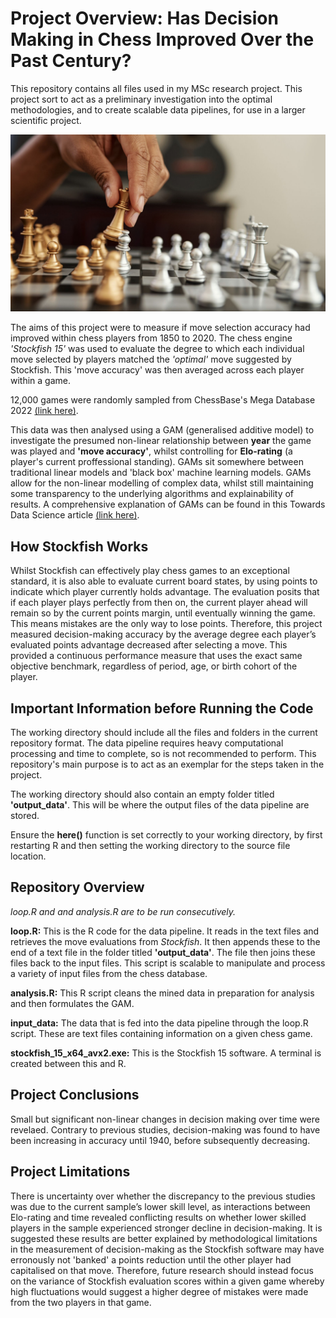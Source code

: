 # Project Overview: Has Decision Making in Chess Improved Over the Past Century?
This repository contains all files used in my MSc research project. This project sort to act as a preliminary investigation into the optimal methodologies, and to create scalable data pipelines, for use in a larger scientific project.

![](www/chess-playing-hand.jpeg)

The aims of this project were to measure if move selection accuracy had improved within chess players from 1850 to 2020. The chess engine *'Stockfish 15'* was used to evaluate the degree to which each individual move selected by players matched the *'optimal'* move suggested by Stockfish. This 'move accuracy' was then averaged across each player within a game. 

12,000 games were randomly sampled from ChessBase's Mega Database 2022 [(link here)](https://shop.chessbase.com/en/products/mega_database_2022). 

This data was then analysed using a GAM (generalised additive model) to investigate the presumed non-linear relationship between **year** the game was played and **'move accuracy'**, whilst controlling for **Elo-rating** (a player's current proffessional standing). GAMs sit somewhere between traditional linear models and 'black box' machine learning models. GAMs allow for the non-linear modelling of complex data, whilst still maintaining some transparency to the underlying algorithms and explainability of results. A comprehensive explanation of GAMs can be found in this Towards Data Science article [(link here)](https://towardsdatascience.com/generalised-additive-models-6dfbedf1350a).

## How Stockfish Works
Whilst Stockfish can effectively play chess games to an exceptional standard, it is also able to evaluate current board states, by using points to indicate which player currently holds advantage. The evaluation posits that if each player plays perfectly from then on, the current player ahead will remain so by the current points margin, until eventually winning the game.  This means mistakes are the only way to lose points. Therefore, this project measured decision-making accuracy by the average degree each player’s evaluated points advantage decreased after selecting a move. This provided a continuous performance measure that uses the exact same objective benchmark, regardless of period, age, or birth cohort of the player.

## Important Information before Running the Code
The working directory should include all the files and folders in the current repository format. The data pipeline requires heavy computational processing and time to complete, so is not recommended to perform. This repository's main purpose is to act as an exemplar for the steps taken in the project. 

The working directory should also contain an empty folder titled **'output_data'**. This will be where the output files of the data pipeline are stored.

Ensure the **here()** function is set correctly to your working directory, by first restarting R and then setting the working directory to the source file location. 

## Repository Overview
*loop.R and and analysis.R are to be run consecutively.*

**loop.R:** This is the R code for the data pipeline. It reads in the text files and retrieves the move evaluations from *Stockfish*. It then appends these to the end of a text file in the folder titled **'output_data'**. The file then joins these files back to the input files. This script is scalable to manipulate and process a variety of input files from the chess database.

**analysis.R:** This R script cleans the mined data in preparation for analysis and then formulates the GAM. 

**input_data:** The data that is fed into the data pipeline through the loop.R script. These are text files containing information on a given chess game.

**stockfish_15_x64_avx2.exe:** This is the Stockfish 15 software. A terminal is created between this and R.

## Project Conclusions
Small but significant non-linear changes in decision making over time were revelaed. Contrary to previous studies, decision-making was found to have been increasing in accuracy until 1940, before subsequently decreasing. 

## Project Limitations
There is uncertainty over whether the discrepancy to the previous studies was due to the current sample’s lower skill level, as interactions between Elo-rating and time revealed conflicting results on whether lower skilled players in the sample experienced stronger decline in decision-making. It is suggested these results are better explained by methodological limitations in the measurement of decision-making as the Stockfish software may have erronously not 'banked' a points reduction until the other player had capitalised on that move. Therefore, future research should instead focus on the variance of Stockfish evaluation scores within a given game whereby high fluctuations would suggest a higher degree of mistakes were made from the two players in that game.
